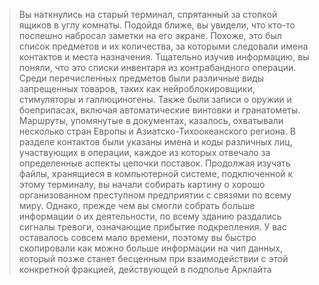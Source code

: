 > Вы наткнулись на старый терминал, спрятанный за стопкой ящиков в углу комнаты. Подойдя ближе, вы увидели, что кто-то поспешно набросал заметки на его экране. Похоже, это был список предметов и их количества, за которыми следовали имена контактов и места назначения.
> Тщательно изучив информацию, вы поняли, что это списки инвентаря из контрабандного операции. Среди перечисленных предметов были различные виды запрещенных товаров, таких как нейроблокировщики, стимуляторы и галлюциногены. Также были записи о оружии и боеприпасах, включая автоматические винтовки и гранатометы.
> Маршруты, упомянутые в документах, казалось, охватывали несколько стран Европы и Азиатско-Тихоокеанского региона. В разделе контактов были указаны имена и коды различных лиц, участвующих в операции, каждое из которых отвечало за определенные аспекты цепочки поставок.
> Продолжая изучать файлы, хранящиеся в компьютерной системе, подключенной к этому терминалу, вы начали собирать картину о хорошо организованном преступном предприятии с связями по всему миру. Однако, прежде чем вы смогли собрать больше информации о их деятельности, по всему зданию раздались сигналы тревоги, означающие прибытие подкрепления.
> У вас оставалось совсем мало времени, поэтому вы быстро скопировали как можно больше информации на чип данных, который позже станет бесценным при взаимодействии с этой конкретной фракцией, действующей в подполье Арклайта
